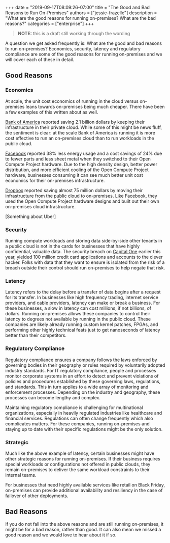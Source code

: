 +++
date = "2019-09-17T08:09:26-07:00"
title = "The Good and Bad Reasons to Run On-Premises"
authors = ["jessie-frazelle"]
description = "What are the good reasons for running on-premises? What are the bad reasons?"
categories = ["enterprise"]
+++

> **NOTE:** this is a draft still working through the wording

A question we get asked frequently is: What are the good and bad reasons to run
on-premises? Economics, security, latency and regulatory compliance are some of
the good reasons for running on-premises and we will cover each of these in
detail.

## Good Reasons

### Economics

At scale, the unit cost economics of running in the cloud versus on-premises
leans towards on-premises being much cheaper. There have been a few examples of
this written about as well. 

[Bank of America](https://www.businessinsider.com/bank-of-americas-350-million-internal-cloud-bet-striking-payoff-2019-10)
reported saving 2.1 billion dollars by keeping their infrastructure in their 
private cloud. While some of this might be news fluff, the sentiment is clear:
at the scale Bank of America is running it is more cost effective to run an
on-premises cloud than to run workloads in the public cloud.

[Facebook](https://www.facebook.com/notes/facebook-engineering/building-efficient-data-centers-with-the-open-compute-project/10150144039563920/) 
reported 38% less energy usage and a cost savings of 24% due to fewer parts and 
less sheet metal when they switched to their Open Compute Project hardware. Due
to the high density design, better power distribution, and more efficient
cooling of the Open Compute Project hardware, businesses consuming it can see
much better unit cost economics for their on-premises infrastructure.

[Dropbox](https://www.geekwire.com/2018/dropbox-saved-almost-75-million-two-years-building-tech-infrastructure/) 
reported saving almost 75 million dollars by moving their infrastructure from 
the public cloud to on-premises. Like Facebook, they used the Open Compute
Project hardware designs and built out their own on-premises cloud
infrastructure.

[Something about Uber]

### Security

Running compute workloads and storing data side-by-side other tenants 
in a public cloud is not in the cards for businesses that have highly
confidential, valuable data. The security breach on 
[Capital One](https://www.cnn.com/2019/07/29/business/capital-one-data-breach/index.html) 
earlier this year, yielded 100 million credit card applications and accounts 
to the clever hacker. Folks with data that they want to ensure is isolated 
from the risk of a breach outside their control should run on-premises to help 
negate that risk.

### Latency

Latency refers to the delay before a transfer of data begins after a request 
for its transfer. In businesses like high frequency trading, internet service
providers, and cable providers, latency can make or break a business. For these
businesses, a slow in latency can cost millions, if not billions, of dollars. 
Running on-premises allows these companies to control their latency to degrees
not available by running in the public cloud. These companies are
likely already running custom kernel patches, FPGAs, and performing other 
highly technical feats just to get nanoseconds of latency better than their 
competitors.

### Regulatory Compliance

Regulatory compliance ensures a company follows the laws enforced by governing 
bodies in their geography or rules required by voluntarily adopted industry 
standards. For IT regulatory compliance, people and processes monitor corporate
systems in an effort to detect and prevent violations of policies and 
procedures established by these governing laws, regulations, and standards. 
This in turn applies to a wide array of monitoring and enforcement processes. 
Depending on the industry and geography, these processes can become lengthy 
and complex.

Maintaining regulatory compliance is challenging for multinational 
organizations, especially in heavily regulated industries like healthcare and 
financial services. Regulations can often change frequently which also
complicates matters. For these companies, running on-premises and staying up to
date with their specific regulations might be the only solution.

### Strategic

Much like the above example of latency, certain businesses might have other
strategic reasons for running on-premises. If their business requires special
workloads or configurations not offered in public clouds, they remain
on-premises to deliver the same workload constraints to their internal teams.

For businesses that need highly available services like retail on Black Friday,
on-premises can provide additional availability and resiliency in the case of
failover of other deployments.

## Bad Reasons

If you do not fall into the above reasons and are still running on-premises, it
might be for a bad reason, rather than good. It can also mean we missed a good
reason and we would love to hear about it if so.
